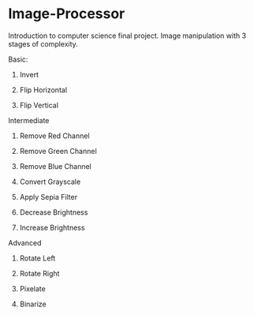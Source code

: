 # Image-Processor

Introduction to computer science final project. Image manipulation with 3 stages of complexity.

Basic: 

1. Invert

2. Flip Horizontal

3. Flip Vertical

Intermediate

1. Remove Red Channel

2. Remove Green Channel

3. Remove Blue Channel

4. Convert Grayscale

5. Apply Sepia Filter

6. Decrease Brightness

7. Increase Brightness

Advanced

1. Rotate Left

2. Rotate Right

3. Pixelate

4. Binarize

